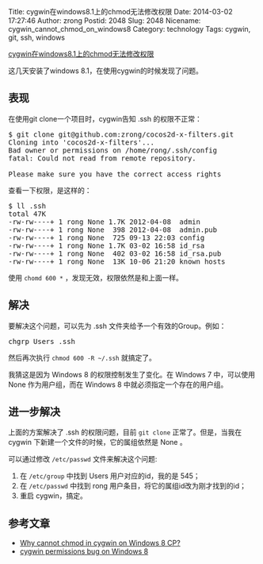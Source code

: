 Title: cygwin在windows8.1上的chmod无法修改权限
Date: 2014-03-02 17:27:46
Author: zrong
Postid: 2048
Slug: 2048
Nicename: cygwin_cannot_chmod_on_windows8
Category: technology
Tags: cygwin, git, ssh, windows

[cygwin在windows8.1上的chmod无法修改权限](http://zengrong.net/post/2048.htm)

这几天安装了windows 8.1，在使用cygwin的时候发现了问题。

## 表现

在使用git clone一个项目时，cygwin告知 .ssh 的权限不正常：

<pre>
$ git clone git@github.com:zrong/cocos2d-x-filters.git
Cloning into 'cocos2d-x-filters'...
Bad owner or permissions on /home/rong/.ssh/config
fatal: Could not read from remote repository.

Please make sure you have the correct access rights
</pre>

查看一下权限，是这样的：<!--more-->

<pre>
$ ll .ssh
total 47K
-rw-rw----+ 1 rong None 1.7K 2012-04-08  admin
-rw-rw----+ 1 rong None  398 2012-04-08  admin.pub
-rw-rw----+ 1 rong None  725 09-13 22:03 config
-rw-rw----+ 1 rong None 1.7K 03-02 16:58 id_rsa
-rw-rw----+ 1 rong None  402 03-02 16:58 id_rsa.pub
-rw-rw----+ 1 rong None  13K 10-06 21:20 known_hosts
</pre>

使用 `chomd 600 *` ，发现无效，权限依然是和上面一样。

## 解决

要解决这个问题，可以先为 .ssh 文件夹给予一个有效的Group。例如：

<pre>
chgrp Users .ssh
</pre>

然后再次执行 `chmod 600 -R ~/.ssh` 就搞定了。

我猜这是因为 Windows 8 的权限控制发生了变化。在 Windows 7 中，可以使用 None 作为用户组，而在 Windows 8 中就必须指定一个存在的用户组。

## 进一步解决

上面的方案解决了 .ssh 的权限问题，目前 `git clone` 正常了。但是，当我在 cygwin 下新建一个文件的时候，它的属组依然是 None 。

可以通过修改 `/etc/passwd` 文件来解决这个问题:

1. 在 `/etc/group` 中找到 Users 用户对应的id，我的是 545；
2. 在 `/etc/passwd` 中找到 rong 用户条目，将它的属组id改为刚才找到的id；
3. 重启 cygwin，搞定。

## 参考文章

* [Why cannot chmod in cygwin on Windows 8 CP?][1]
* [cygwin permissions bug on Windows 8][2]

[1]: http://stackoverflow.com/questions/9561759/why-cannot-chmod-in-cygwin-on-windows-8-cp
[2]: http://www.verious.com/article/cygwin-permissions-bug-on-windows-8/
